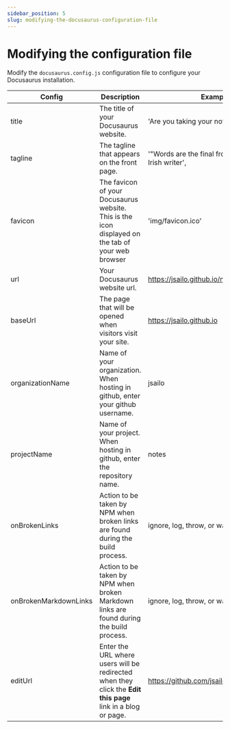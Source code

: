 ```yaml
---
sidebar_position: 5
slug: modifying-the-docusaurus-configuration-file
---
```


# Modifying the configuration file

Modify the `docusaurus.config.js` configuration file to configure your Docusaurus installation.

| Config                | Description                                                                                        | Example                                               |
|-----------------------|----------------------------------------------------------------------------------------------------|-------------------------------------------------------|
| title                 | The title of your Docusaurus website.                                                              | 'Are you taking your notes?',                         |
| tagline               | The tagline that appears on the front page.                                                        | '"Words are the final frontier" - some Irish writer', |
| favicon               | The favicon of your Docusaurus website. This is the icon displayed on the tab of your web browser  | 'img/favicon.ico'                                     |
| url                   | Your Docusaurus website url.                                                                       | https://jsailo.github.io/notes                        |
| baseUrl               | The page that will be opened when visitors visit your site.                                        | https://jsailo.github.io                              |
| organizationName      | Name of your organization. When hosting in github, enter your github username.                     | jsailo                                                |
| projectName           | Name of your project. When hosting in github, enter the repository name.                           | notes                                                 |
| onBrokenLinks         | Action to be taken by NPM when broken links are found during the build process.                    | ignore, log, throw, or warn                           |
| onBrokenMarkdownLinks | Action to be taken by NPM when broken Markdown links are found during the build process.           | ignore, log, throw, or warn                           |
| editUrl               | Enter the URL where users will be redirected when they click the **Edit this page** link in a blog or page. | https://github.com/jsailo/notes/tree/main/            |

